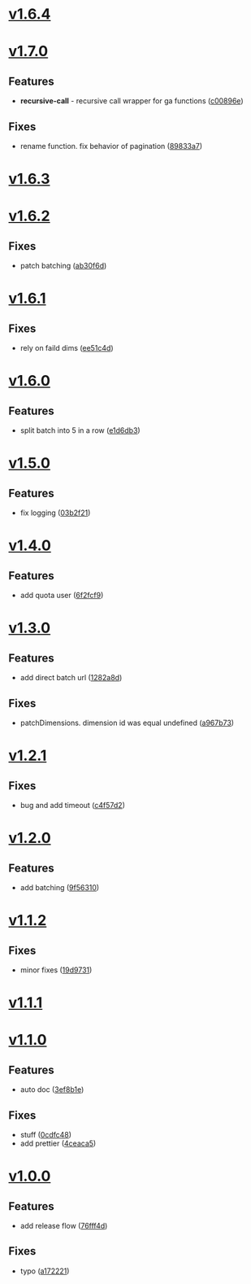 <a name="v1.6.4"></a>

# [v1.6.4](https://github.com/atript/gamanip/compare/v1.6.3...v1.6.4)

<a name="v1.7.0"></a>

# [v1.7.0](https://github.com/atript/gamanip/compare/v1.6.3...v1.7.0)

## Features

- **recursive-call** - recursive call wrapper for ga functions ([c00896e](https://github.com/atript/gamanip/commits/c00896e3627e40a09ec013c9b3b74158e065ca72))

## Fixes

- rename function. fix behavior of pagination ([89833a7](https://github.com/atript/gamanip/commits/89833a70910a15a775a4611c3673fde42c0102df))

<a name="v1.6.3"></a>

# [v1.6.3](https://github.com/atript/gamanip/compare/v1.6.2...v1.6.3)

<a name="v1.6.2"></a>

# [v1.6.2](https://github.com/atript/gamanip/compare/v1.6.1...v1.6.2)

## Fixes

- patch batching ([ab30f6d](https://github.com/atript/gamanip/commits/ab30f6d68418d9e8f4a2d3fd80f822eb9d9b71b4))

<a name="v1.6.1"></a>

# [v1.6.1](https://github.com/atript/gamanip/compare/v1.6.0...v1.6.1)

## Fixes

- rely on faild dims ([ee51c4d](https://github.com/atript/gamanip/commits/ee51c4d66528e1487e3e303d5d50eee24dbf42cb))

<a name="v1.6.0"></a>

# [v1.6.0](https://github.com/atript/gamanip/compare/v1.5.0...v1.6.0)

## Features

- split batch into 5 in a row ([e1d6db3](https://github.com/atript/gamanip/commits/e1d6db347d647db481eb95627222032df124611d))

<a name="v1.5.0"></a>

# [v1.5.0](https://github.com/atript/gamanip/compare/v1.4.0...v1.5.0)

## Features

- fix logging ([03b2f21](https://github.com/atript/gamanip/commits/03b2f214e0feaa3b7a392af40565c5d6b83652e6))

<a name="v1.4.0"></a>

# [v1.4.0](https://github.com/atript/gamanip/compare/v1.3.0...v1.4.0)

## Features

- add quota user ([6f2fcf9](https://github.com/atript/gamanip/commits/6f2fcf90ab07b386f1c37e65830cda9945fadddc))

<a name="v1.3.0"></a>

# [v1.3.0](https://github.com/atript/gamanip/compare/v1.2.1...v1.3.0)

## Features

- add direct batch url ([1282a8d](https://github.com/atript/gamanip/commits/1282a8da3aac2ab7727904829fdfc8ae90969081))

## Fixes

- patchDimensions. dimension id was equal undefined ([a967b73](https://github.com/atript/gamanip/commits/a967b73effb366f3e3a70e2d1acb216892ccb82a))

<a name="v1.2.1"></a>

# [v1.2.1](https://github.com/atript/gamanip/compare/v1.2.0...v1.2.1)

## Fixes

- bug and add timeout ([c4f57d2](https://github.com/atript/gamanip/commits/c4f57d2a1ebd0bf9d63695c955ca69e2d900f584))

<a name="v1.2.0"></a>

# [v1.2.0](https://github.com/atript/gamanip/compare/v1.1.2...v1.2.0)

## Features

- add batching ([9f56310](https://github.com/atript/gamanip/commits/9f5631023f71a3392eb69bbaa548dcc333b900cb))

<a name="v1.1.2"></a>

# [v1.1.2](https://github.com/atript/gamanip/compare/v1.1.1...v1.1.2)

## Fixes

- minor fixes ([19d9731](https://github.com/atript/gamanip/commits/19d97311510d8a686e710c8ca6c48f56cf69aa07))

<a name="v1.1.1"></a>

# [v1.1.1](https://github.com/atript/gamanip/compare/v1.1.0...v1.1.1)

<a name="v1.1.0"></a>

# [v1.1.0](https://github.com/atript/gamanip/compare/v1.0.0...v1.1.0)

## Features

- auto doc ([3ef8b1e](https://github.com/atript/gamanip/commits/3ef8b1e4bff933e3cc7768248987d83c91701698))

## Fixes

- stuff ([0cdfc48](https://github.com/atript/gamanip/commits/0cdfc4879209493b4963d3054dbca75fa32cac58))
- add prettier ([4ceaca5](https://github.com/atript/gamanip/commits/4ceaca52fd0f44ae16765f9c9f081585976d80fa))

<a name="v1.0.0"></a>

# [v1.0.0](https://github.com/atript/gamanip/commits/v1.0.0)

## Features

- add release flow ([76fff4d](https://github.com/atript/gamanip/commits/76fff4d8070a6e99ca9716a3eb8d66ca6336d76d))

## Fixes

- typo ([a172221](https://github.com/atript/gamanip/commits/a172221081fed68a2c922c67ba62ce4bf41a50cb))
